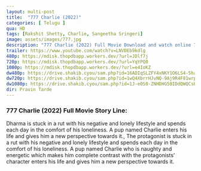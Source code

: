 ```yaml
---
layout: multi-post
title:  "777 Charlie (2022)"
categories: [ Telugu ]
qua: HD
tags: [Rakshit Shetty, Charlie, Sangeetha Sringeri]
image: assets/images/777.jpg
description: "777 Charlie (2022) Full Movie Download and watch online 720p low file size 500 mb."
trailer: https://www.youtube.com/watch?v=LNVDEb9kdlg
480p: https://mdisk.thopdbapp.workers.dev/?url=JDlf7j
720p: https://mdisk.thopdbapp.workers.dev/?url=YqYPQ0
1080p: https://mdisk.thopdbapp.workers.dev/?url=e4IoKZ
dw480p: https://drive.shakib.cyou/sam.php?id=16ADIqSLZFY4xNKY1O6LS4-5hah8WUrnx
dw720p: https://drive.shakib.cyou/sam.php?id=1wQ4XbrrHJvNQ-9Aj9R4F81wrp9AHmLgH
dw1080p: https://drive.shakib.cyou/sam.php?id=1J-e0S0-ZNHDHG50IDdQWQCsHQUSgFMXY
dir: Pravin Tarde
---
```


### 777 Charlie (2022) Full Movie Story Line:
Dharma is stuck in a rut with his negative and lonely lifestyle and spends each day in the comfort of his loneliness. A pup named Charlie enters his life and gives him a new perspective towards it., The protagonist is stuck in a rut with his negative and lonely lifestyle and spends each day in the comfort of his loneliness. A pup named Charlie who is naughty and energetic which makes him complete contrast with the protagonists’ character enters his life and gives him a new perspective towards it.









